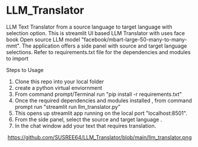 # LLM_Translator
LLM Text Translator from a source language to target language with selection option. 
This is streamlit UI based LLM Translator with uses face book Open source LLM model
"facebook/mbart-large-50-many-to-many-mmt". The application offers a side panel with 
source and target language selections. Refer to requirements.txt file for the dependencies 
and modules to import

Steps to Usage
1. Clone this repo into your local folder
2. create a python virtual enviornment
3. From command prompt/Terminal run "pip install -r requirements.txt"
4. Once the required dependencies and modules installed , from command prompt run "streamlit run llm_translator.py"
5. This opens up streamlit app running on the local port "localhost:8501".
6. From the side panel, select the source and target language .
7. In the chat window add your text that requires translation. 

<img> https://github.com/SUSREE64/LLM_Translator/blob/main/llm_translator.png </img>
